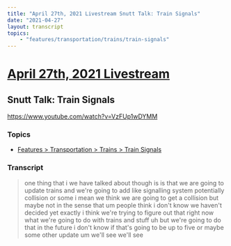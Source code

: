 ```yaml
---
title: "April 27th, 2021 Livestream Snutt Talk: Train Signals"
date: "2021-04-27"
layout: transcript
topics:
    - "features/transportation/trains/train-signals"
---
```

# [April 27th, 2021 Livestream](../2021-04-27.md)
## Snutt Talk: Train Signals
https://www.youtube.com/watch?v=VzFUp1wDYMM

### Topics
* [Features > Transportation > Trains > Train Signals](../topics/features/transportation/trains/train-signals.md)

### Transcript

> one thing that i we have talked about though is is that we are going to update trains and we're going to add like signalling system potentially collision or some i mean we think we are going to get a collision but maybe not in the sense that um people think i don't know we haven't decided yet exactly i think we're trying to figure out that right now what we're going to do with trains and stuff uh but we're going to do that in the future i don't know if that's going to be up to five or maybe some other update um we'll see we'll see
